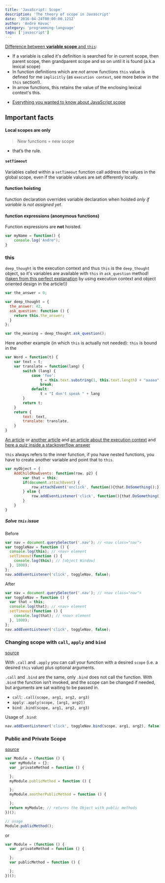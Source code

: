 ```yaml
---
title: 'JavaScript: Scope'
description: 'The theory of scope in Javascript'
date: '2016-04-24T00:00:00.121Z'
author: 'André Kovac'
category: 'programming-language'
tags: ['javascript']
---
```


[Difference between **variable scope** and `this`](https://stackoverflow.com/questions/34696686/what-is-lexical-this#answer-41727513):

* If a variable is called it's definition is searched for in current scope, then parent scope, then grandparent scope and so on until it is found (a.k.a lexical scope)
* In function definitions which are *not* arrow functions `this` value is defined for me `implicitly` (as `execution context`, see more below in the `this` section!).
* In arrow functions, this retains the value of the enclosing lexical context's this.

- [Everything you wanted to know about JavaScript scope](https://toddmotto.com/everything-you-wanted-to-know-about-javascript-scope/)

## Important facts

#### Local scopes are only

> New functions = new scope

- that’s the rule.

#### `setTimeout`

Variables called within a `setTimeout` function call address the values in the global scope, even if the variable values are set differently locally.

#### function hoisting

function declaration overrides variable declaration when hoisted *only if variable is not assigned yet*.

#### function expressions (anonymous functions)

Function expressions are **not** hoisted.

```js
var myName = function() {
	console.log('Andre");
}
```

### this

`deep_thought` is the execution context and thus `this` is the `deep_thought` object, so it's variables are available with `this` in `ask_question` method! ([taken from this perfect explanation](http://web.archive.org/web/20110725013125/http://www.digital-web.com/articles/scope_in_javascript/) by using execution context and object oriented design in the article!))

```js
var the_answer = 0;

var deep_thought = {
  the_answer: 42,
  ask_question: function () {
    return this.the_answer;
  }
};

var the_meaning = deep_thought.ask_question();
```

Here another example (in which `this` is actually not needed): `this` is bound in the

```js
var Word = function(t) {
	var text = t;
	var translate = function(lang) {
		switch (lang) {
			case 'foo':
				t = this.text.substring(1, this.text.length) + "aaaaa";
				break;
			default:
				t = "I don't speak " + lang
		}
		return t;
	}
	return {
		text: text,
		translate: translate,
	}
}
```

[An article](http://stackoverflow.com/questions/346015/javascript-closures-and-this) or [another article](https://toddmotto.com/everything-you-wanted-to-know-about-javascript-scope/) and [an article about the execution context](http://davidshariff.com/blog/what-is-the-execution-context-in-javascript/) and [here a quiz inside a stackoverflow answer](https://stackoverflow.com/questions/3127429/how-does-the-this-keyword-work?utm_medium=organic&utm_source=google_rich_qa&utm_campaign=google_rich_qa#answer-3127440)

`this` always refers to the inner function, if you have nested functions, you have to create another variable and point that to `this`.

```js
var myObject = {
    AddChildRowEvents: function(row, p2) {
        var that = this;
        if(document.attachEvent) {
            row.attachEvent('onclick', function(){that.DoSomething();});
        } else {
            row.addEventListener('click', function(){that.DoSomething();}, false);
        }
    }
}
```

##### Solve `this` issue

Before

```js
var nav = document.querySelector('.nav'); // <nav class="nav">
var toggleNav = function () {
  console.log(this); // <nav> element
  setTimeout(function () {
    console.log(this); // [object Window]
  }, 1000);
};
nav.addEventListener('click', toggleNav, false);
```

After

```js
var nav = document.querySelector('.nav'); // <nav class="nav">
var toggleNav = function () {
  var that = this;
  console.log(that); // <nav> element
  setTimeout(function () {
    console.log(that); // <nav> element
  }, 1000);
};
nav.addEventListener('click', toggleNav, false);
```


### Changing scope with `call`, `apply` and `bind`

[source](https://toddmotto.com/everything-you-wanted-to-know-about-javascript-scope/)

With `.call` and `.apply` you can call your function with a desired `scope` (i.e. a desired `this` value) plus optional arguments.

`.call` and `.bind` are the same, only `.bind` does not call the function. With `.bind` the function isn’t invoked, and the scope can be changed if needed, but arguments are sat waiting to be passed in.

* `call`: `.call(scope, arg1, arg2, arg3)`
* `apply`: `.apply(scope, [arg1, arg2])`
* `bind`: `.bind(scope, arg1, arg2, arg3)`


Usage of `.bind`:

```js
nav.addEventListener('click', toggleNav.bind(scope, arg1, arg2), false);
```

### Public and Private Scope

[source](https://toddmotto.com/everything-you-wanted-to-know-about-javascript-scope/)

```js
var Module = (function () {
  var myModule = {};
  var _privateMethod = function () {

  };
  myModule.publicMethod = function () {

  };
  myModule.anotherPublicMethod = function () {

  };
  return myModule; // returns the Object with public methods
})();

// usage
Module.publicMethod();
```

or

```js
var Module = (function () {
  var _privateMethod = function () {

  };
  var publicMethod = function () {

  };
})();
```
